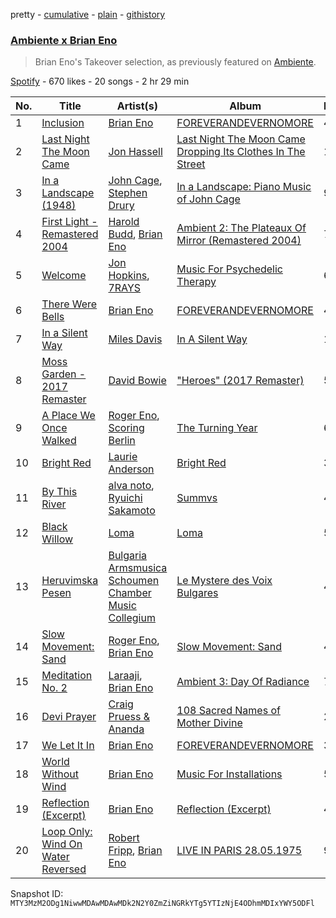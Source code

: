 pretty - [cumulative](/playlists/cumulative/37i9dQZF1DX9pfVhPlxxy8.md) - [plain](/playlists/plain/37i9dQZF1DX9pfVhPlxxy8) - [githistory](https://github.githistory.xyz/mackorone/spotify-playlist-archive/blob/main/playlists/plain/37i9dQZF1DX9pfVhPlxxy8)

### [Ambiente x Brian Eno](https://open.spotify.com/playlist/37i9dQZF1DX9pfVhPlxxy8)

> Brian Eno's Takeover selection, as previously featured on <a href="spotify:user:spotify:playlist:37i9dQZF1DX9c7yCloFHHL">Ambiente</a>.

[Spotify](https://open.spotify.com/user/spotify) - 670 likes - 20 songs - 2 hr 29 min

| No. | Title | Artist(s) | Album | Length |
|---|---|---|---|---|
| 1 | [Inclusion](https://open.spotify.com/track/3rLe832ZEZfpBmkgXGSrtX) | [Brian Eno](https://open.spotify.com/artist/7MSUfLeTdDEoZiJPDSBXgi) | [FOREVERANDEVERNOMORE](https://open.spotify.com/album/1fsGRseH9xCUSiO1MDSB7W) | 4:55 |
| 2 | [Last Night The Moon Came](https://open.spotify.com/track/7EVB8TpxzTh6llHIcPANAi) | [Jon Hassell](https://open.spotify.com/artist/5kNZV33crEsk2IMZMJ8bOQ) | [Last Night The Moon Came Dropping Its Clothes In The Street](https://open.spotify.com/album/6p97ys8xZeV60gh427TwMz) | 11:15 |
| 3 | [In a Landscape \(1948\)](https://open.spotify.com/track/7H6lDjQ509hVPiN72wlwzM) | [John Cage](https://open.spotify.com/artist/1Z3fF5lZdCM0ZHugkGoH8s), [Stephen Drury](https://open.spotify.com/artist/4TWs71IlkD8KZlC57ENNR9) | [In a Landscape: Piano Music of John Cage](https://open.spotify.com/album/2hvHI1YepnxxbwVqru5VTZ) | 9:43 |
| 4 | [First Light \- Remastered 2004](https://open.spotify.com/track/0r4FEHukFd50r43uTuYmHY) | [Harold Budd](https://open.spotify.com/artist/3uOCouLFR4bVx0XeiQJSbl), [Brian Eno](https://open.spotify.com/artist/7MSUfLeTdDEoZiJPDSBXgi) | [Ambient 2: The Plateaux Of Mirror \(Remastered 2004\)](https://open.spotify.com/album/5ma9r5NFV0poevmydI2qgO) | 7:06 |
| 5 | [Welcome](https://open.spotify.com/track/2Mt27qdkzzjwSQq2TbTRnN) | [Jon Hopkins](https://open.spotify.com/artist/7yxi31szvlbwvKq9dYOmFI), [7RAYS](https://open.spotify.com/artist/0AkP07i2cYjfWmxqCpdwwx) | [Music For Psychedelic Therapy](https://open.spotify.com/album/2zY5p176SfmupXceLKT6bH) | 6:22 |
| 6 | [There Were Bells](https://open.spotify.com/track/16e88gyG4rLhaAAYqRPujQ) | [Brian Eno](https://open.spotify.com/artist/7MSUfLeTdDEoZiJPDSBXgi) | [FOREVERANDEVERNOMORE](https://open.spotify.com/album/1fsGRseH9xCUSiO1MDSB7W) | 4:52 |
| 7 | [In a Silent Way](https://open.spotify.com/track/54a3lHJAwce1dOKrsDPEHv) | [Miles Davis](https://open.spotify.com/artist/0kbYTNQb4Pb1rPbbaF0pT4) | [In A Silent Way](https://open.spotify.com/album/0Hs3BomCdwIWRhgT57x22T) | 19:52 |
| 8 | [Moss Garden \- 2017 Remaster](https://open.spotify.com/track/2hBsekQsE7bxL4lNGpG1tL) | [David Bowie](https://open.spotify.com/artist/0oSGxfWSnnOXhD2fKuz2Gy) | ["Heroes" \(2017 Remaster\)](https://open.spotify.com/album/4I5zzKYd2SKDgZ9DRf5LVk) | 5:05 |
| 9 | [A Place We Once Walked](https://open.spotify.com/track/0qXIxu5TFC7PNOMKd8AGLu) | [Roger Eno](https://open.spotify.com/artist/7JCthCuu5Wmxv2avqVFolo), [Scoring Berlin](https://open.spotify.com/artist/5aVO01MTGf8SFlZvNm98ke) | [The Turning Year](https://open.spotify.com/album/69q5BWCtoQAgoeNxx6kvWB) | 6:03 |
| 10 | [Bright Red](https://open.spotify.com/track/4Vs6yFlBkHwjnro6uhGlh6) | [Laurie Anderson](https://open.spotify.com/artist/5hqB3Fxgin9YGYa0mIGf1G) | [Bright Red](https://open.spotify.com/album/6b3Ik5hjGBbhR8myjstjOt) | 3:12 |
| 11 | [By This River](https://open.spotify.com/track/4KQzj3oExtGXncGQXVPk3P) | [alva noto](https://open.spotify.com/artist/1zrqDVuh55auIRthalFdXp), [Ryuichi Sakamoto](https://open.spotify.com/artist/1tcgfoMTT1szjUeaikxRjA) | [Summvs](https://open.spotify.com/album/4lIX5TaEhu16uUUknnuUwS) | 4:08 |
| 12 | [Black Willow](https://open.spotify.com/track/0RuXrsmx1077S5Hx1IKZxn) | [Loma](https://open.spotify.com/artist/4oCcCzMjKNCjQTzxtVlOJT) | [Loma](https://open.spotify.com/album/1qvVOfu0kcVTaxIBI0loX0) | 5:17 |
| 13 | [Heruvimska Pesen](https://open.spotify.com/track/1FnfMm1ao6yOpperAfVP3j) | [Bulgaria Armsmusica Schoumen Chamber Music Collegium](https://open.spotify.com/artist/28WzEMLjVdiX9mPodlrFjV) | [Le Mystere des Voix Bulgares](https://open.spotify.com/album/17kjHpHmp6HyElKR4MQxRl) | 4:15 |
| 14 | [Slow Movement: Sand](https://open.spotify.com/track/2ocRNCcnzxF1pk0sJRj3rV) | [Roger Eno](https://open.spotify.com/artist/7JCthCuu5Wmxv2avqVFolo), [Brian Eno](https://open.spotify.com/artist/7MSUfLeTdDEoZiJPDSBXgi) | [Slow Movement: Sand](https://open.spotify.com/album/10hLYTmkAaKzyfg3YAdgSY) | 4:55 |
| 15 | [Meditation No\. 2](https://open.spotify.com/track/5Z1HyqdD5QozNnFNZA8BMK) | [Laraaji](https://open.spotify.com/artist/6sd3qv6kReAdo6WsLBtXX4), [Brian Eno](https://open.spotify.com/artist/7MSUfLeTdDEoZiJPDSBXgi) | [Ambient 3: Day Of Radiance](https://open.spotify.com/album/42Lahj8mKJKxPgncRXPuPw) | 7:50 |
| 16 | [Devi Prayer](https://open.spotify.com/track/5nP0d0eDMJ1wIaR9VNYz50) | [Craig Pruess & Ananda](https://open.spotify.com/artist/4ntmrafQBL0Ar8VtOOu5sx) | [108 Sacred Names of Mother Divine](https://open.spotify.com/album/6OYb8Vb4WeCGfDzwaG6QA4) | 21:21 |
| 17 | [We Let It In](https://open.spotify.com/track/4yWd80KUbRs8nuv8MocOa5) | [Brian Eno](https://open.spotify.com/artist/7MSUfLeTdDEoZiJPDSBXgi) | [FOREVERANDEVERNOMORE](https://open.spotify.com/album/1fsGRseH9xCUSiO1MDSB7W) | 3:28 |
| 18 | [World Without Wind](https://open.spotify.com/track/0TgNebBguH4p9ykfsqsWtX) | [Brian Eno](https://open.spotify.com/artist/7MSUfLeTdDEoZiJPDSBXgi) | [Music For Installations](https://open.spotify.com/album/3z6IlwN9dnSMNXDI2nMbfq) | 5:24 |
| 19 | [Reflection \(Excerpt\)](https://open.spotify.com/track/53KkH2GHmt77WtAOxo2J36) | [Brian Eno](https://open.spotify.com/artist/7MSUfLeTdDEoZiJPDSBXgi) | [Reflection \(Excerpt\)](https://open.spotify.com/album/69GAIqkIkxLuh4bruF01Av) | 4:20 |
| 20 | [Loop Only: Wind On Water Reversed](https://open.spotify.com/track/0U7tcnpYe0ZU8W4O2fc8ll) | [Robert Fripp](https://open.spotify.com/artist/5HKpBHDxIDNdtmEAGXGntl), [Brian Eno](https://open.spotify.com/artist/7MSUfLeTdDEoZiJPDSBXgi) | [LIVE IN PARIS 28.05.1975](https://open.spotify.com/album/2ViogB9iZm7b34uIxJwwOv) | 9:50 |

Snapshot ID: `MTY3MzM2ODg1NiwwMDAwMDAwMDk2N2Y0ZmZiNGRkYTg5YTIzNjE4ODhmMDIxYWY5ODFl`
